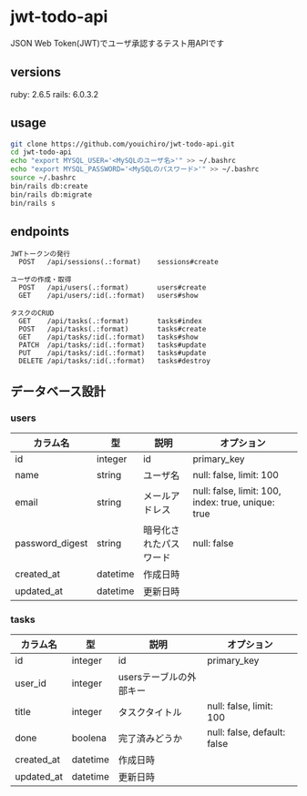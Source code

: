 # jwt-todo-api

JSON Web Token(JWT)でユーザ承認するテスト用APIです

## versions
ruby: 2.6.5
rails: 6.0.3.2

## usage

```bash
git clone https://github.com/youichiro/jwt-todo-api.git
cd jwt-todo-api
echo "export MYSQL_USER='<MySQLのユーザ名>'" >> ~/.bashrc
echo "export MYSQL_PASSWORD='<MySQLのパスワード>'" >> ~/.bashrc
source ~/.bashrc
bin/rails db:create
bin/rails db:migrate
bin/rails s
```

## endpoints

```
JWTトークンの発行
  POST   /api/sessions(.:format)    sessions#create

ユーザの作成・取得
  POST   /api/users(.:format)       users#create
  GET    /api/users/:id(.:format)   users#show

タスクのCRUD
  GET    /api/tasks(.:format)       tasks#index
  POST   /api/tasks(.:format)       tasks#create
  GET    /api/tasks/:id(.:format)   tasks#show
  PATCH  /api/tasks/:id(.:format)   tasks#update
  PUT    /api/tasks/:id(.:format)   tasks#update
  DELETE /api/tasks/:id(.:format)   tasks#destroy
```

## データベース設計

### users

|カラム名|型|説明|オプション|
|---|---|---|---|
|id|integer|id|primary_key|
|name|string|ユーザ名|null: false, limit: 100|
|email|string|メールアドレス|null: false, limit: 100, index: true, unique: true|
|password_digest|string|暗号化されたパスワード|null: false|
|created_at|datetime|作成日時||
|updated_at|datetime|更新日時||

### tasks

|カラム名|型|説明|オプション|
|---|---|---|---|
|id|integer|id|primary_key|
|user_id|integer|usersテーブルの外部キー||
|title|integer|タスクタイトル|null: false, limit: 100|
|done|boolena|完了済みどうか|null: false, default: false|
|created_at|datetime|作成日時||
|updated_at|datetime|更新日時||
